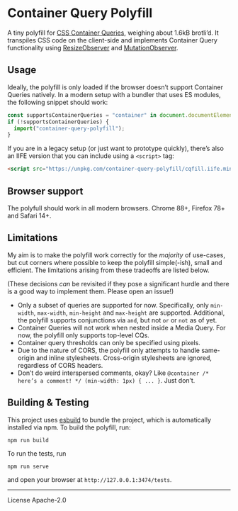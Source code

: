 # Container Query Polyfill

A tiny polyfill for [CSS Container Queries][mdn], weighing about 1.6kB brotli’d. It transpiles CSS code on the client-side and implements Container Query functionality using [ResizeObserver] and [MutationObserver].

## Usage

Ideally, the polyfill is only loaded if the browser doesn’t support Container Queries natively. In a modern setup with a bundler that uses ES modules, the following snippet should work:

```js
const supportsContainerQueries = "container" in document.documentElement.style;
if (!supportsContainerQueries) {
  import("container-query-polyfill");
}
```

If you are in a legacy setup (or just want to prototype quickly), there’s also an IIFE version that you can include using a `<script>` tag:

```html
<script src="https://unpkg.com/container-query-polyfill/cqfill.iife.min.js"></script>
```

## Browser support

The polyfull should work in all modern browsers. Chrome 88+, Firefox 78+ and Safari 14+.

## Limitations

My aim is to make the polyfill work correctly for the _majority_ of use-cases, but cut corners where possible to keep the polyfill simple(-ish), small and efficient. The limitations arising from these tradeoffs are listed below.

(These decisions _can_ be revisited if they pose a significant hurdle and there is a good way to implement them. Please open an issue!)

- Only a subset of queries are supported for now. Specifically, only `min-width`, `max-width`, `min-height` and `max-height` are supported. Additional, the polyfill supports conjunctions via `and`, but not `or` or `not` as of yet.
- Container Queries will not work when nested inside a Media Query. For now, the polyfill only supports top-level CQs.
- Container query thresholds can only be specified using pixels.
- Due to the nature of CORS, the polyfill only attempts to handle same-origin and inline stylesheets. Cross-origin stylesheets are ignored, regardless of CORS headers.
- Don’t do weird interspersed comments, okay? Like `@container /* here’s a comment! */ (min-width: 1px) { ... }`. Just don’t.

## Building & Testing

This project uses [esbuild] to bundle the project, which is automatically installed via npm. To build the polyfill, run:

```
npm run build
```

To run the tests, run

```
npm run serve
```

and open your browser at `http://127.0.0.1:3474/tests`.

---

License Apache-2.0

[mdn]: https://developer.mozilla.org/en-US/docs/Web/CSS/CSS_Container_Queries
[resizeobserver]: https://developer.mozilla.org/en-US/docs/Web/API/ResizeObserver
[mutationobserver]: https://developer.mozilla.org/en-US/docs/Web/API/MutationObserver
[esbuild]: https://esbuild.github.io/
